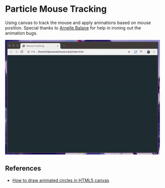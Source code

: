 Particle Mouse Tracking
=======================
Using canvas to track the mouse and apply animations based on mouse position. Special thanks to [Arnelle Balane](https://github.com/arnellebalane) for help in ironing out the animation bugs.

![preview](preview.gif)

## References
- [How to draw animated circles in HTML5 canvas](https://javascript.tutorials24x7.com/blog/how-to-draw-animated-circles-in-html5-canvas)

